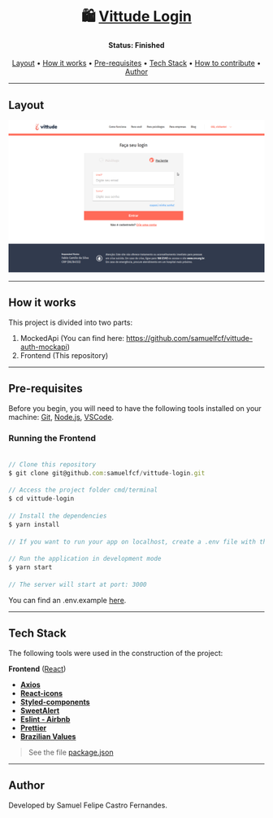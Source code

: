 <h1 align="center">
   🛍️ <a href="#"> Vittude Login </a>
</h1>

<h4 align="center"> 
	 Status: Finished
</h4>

<p align="center">
 <a href="#layout">Layout</a> • 
 <a href="#how-it-works">How it works</a> • 
 <a href="#pre-requisites">Pre-requisites</a> • 
 <a href="#tech-stack">Tech Stack</a> • 
 <a href="#how-to-contribute">How to contribute</a> • 
 <a href="#author">Author</a>
</p>


---


## Layout

<div align="center">
 <img src="./public/vittude.gif" alt="App demonstration" />
</div>

---

## How it works

This project is divided into two parts:
1. MockedApi (You can find here: https://github.com/samuelfcf/vittude-auth-mockapi)
2. Frontend (This repository)

---

## Pre-requisites

Before you begin, you will need to have the following tools installed on your machine:
[Git](https://git-scm.com), [Node.js](https://nodejs.org/en/), [VSCode](https://code.visualstudio.com/).

### Running the Frontend


``` jsx

// Clone this repository
$ git clone git@github.com:samuelfcf/vittude-login.git

// Access the project folder cmd/terminal
$ cd vittude-login

// Install the dependencies
$ yarn install

// If you want to run your app on localhost, create a .env file with the environment variable pointing to your local server.

// Run the application in development mode
$ yarn start

// The server will start at port: 3000

```

You can find an .env.example <a href="https://github.com/samuelfcf/vittude-login/blob/main/.env.exemple">here</a>.


---

## Tech Stack

The following tools were used in the construction of the project:

**Frontend**  ([React](https://reactjs.org/))

-   **[Axios](https://github.com/axios/axios)**
-   **[React-icons](https://github.com/react-icons/react-icons)**
-   **[Styled-components](https://github.com/styled-components/styled-components)**
-   **[SweetAlert](https://sweetalert.js.org/)**
-   **[Eslint - Airbnb](https://github.com/airbnb/javascript)**
-   **[Prettier](https://github.com/prettier/prettier)**
-   **[Brazilian Values](https://github.com/VitorLuizC/brazilian-values)**

> See the file  [package.json](https://github.com/samuelfcf/vittude-login/blob/main/package.json)


---

## Author

Developed by Samuel Felipe Castro Fernandes.